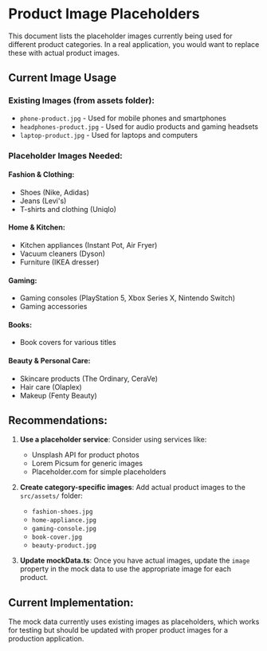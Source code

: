 # Product Image Placeholders

This document lists the placeholder images currently being used for different product categories. In a real application, you would want to replace these with actual product images.

## Current Image Usage

### Existing Images (from assets folder):
- `phone-product.jpg` - Used for mobile phones and smartphones
- `headphones-product.jpg` - Used for audio products and gaming headsets
- `laptop-product.jpg` - Used for laptops and computers

### Placeholder Images Needed:

#### Fashion & Clothing:
- Shoes (Nike, Adidas)
- Jeans (Levi's)
- T-shirts and clothing (Uniqlo)

#### Home & Kitchen:
- Kitchen appliances (Instant Pot, Air Fryer)
- Vacuum cleaners (Dyson)
- Furniture (IKEA dresser)

#### Gaming:
- Gaming consoles (PlayStation 5, Xbox Series X, Nintendo Switch)
- Gaming accessories

#### Books:
- Book covers for various titles

#### Beauty & Personal Care:
- Skincare products (The Ordinary, CeraVe)
- Hair care (Olaplex)
- Makeup (Fenty Beauty)

## Recommendations:

1. **Use a placeholder service**: Consider using services like:
   - Unsplash API for product photos
   - Lorem Picsum for generic images
   - Placeholder.com for simple placeholders

2. **Create category-specific images**: Add actual product images to the `src/assets/` folder:
   - `fashion-shoes.jpg`
   - `home-appliance.jpg`
   - `gaming-console.jpg`
   - `book-cover.jpg`
   - `beauty-product.jpg`

3. **Update mockData.ts**: Once you have actual images, update the `image` property in the mock data to use the appropriate image for each product.

## Current Implementation:
The mock data currently uses existing images as placeholders, which works for testing but should be updated with proper product images for a production application.
